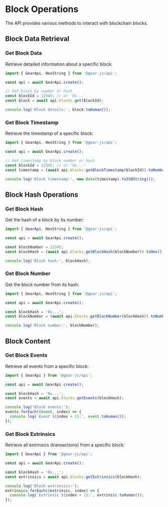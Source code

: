 # Block Operations

The API provides various methods to interact with blockchain blocks.

## Block Data Retrieval

### Get Block Data

Retrieve detailed information about a specific block:

```typescript
import { GearApi, HexString } from '@gear-js/api';

const api = await GearApi.create();

// Get block by number or hash
const blockId = 12345; // or '0x...'
const block = await api.blocks.get(blockId);

console.log('Block details:', block.toHuman());
```

### Get Block Timestamp

Retrieve the timestamp of a specific block:

```typescript
import { GearApi, HexString } from '@gear-js/api';

const api = await GearApi.create();

// Get timestamp by block number or hash
const blockId = 12345; // or '0x...'
const timestamp = (await api.blocks.getBlockTimestamp(blockId)).toNumber();

console.log('Block timestamp:', new Date(timestamp).toISOString());
```

## Block Hash Operations

### Get Block Hash

Get the hash of a block by its number:

```typescript
import { GearApi, HexString } from '@gear-js/api';

const api = await GearApi.create();

const blockNumber = 12345;
const blockHash = (await api.blocks.getBlockHash(blockNumber)).toHex();

console.log('Block hash:', blockHash);
```

### Get Block Number

Get the block number from its hash:

```typescript
import { GearApi, HexString } from '@gear-js/api';

const api = await GearApi.create();

const blockHash = '0x...';
const blockNumber = (await api.blocks.getBlockNumber(blockHash)).toNumber();

console.log('Block number:', blockNumber);
```

## Block Content

### Get Block Events

Retrieve all events from a specific block:

```typescript
import { GearApi } from '@gear-js/api';

const api = await GearApi.create();

const blockHash = '0x...';
const events = await api.blocks.getEvents(blockHash);

console.log('Block events:');
events.forEach((event, index) => {
  console.log(`Event ${index + 1}:`, event.toHuman());
});
```

### Get Block Extrinsics

Retrieve all extrinsics (transactions) from a specific block:

```typescript
import { GearApi } from '@gear-js/api';

const api = await GearApi.create();

const blockHash = '0x...';
const extrinsics = await api.blocks.getExtrinsics(blockHash);

console.log('Block extrinsics:');
extrinsics.forEach((extrinsic, index) => {
  console.log(`Extrinsic ${index + 1}:`, extrinsic.toHuman());
});
```

